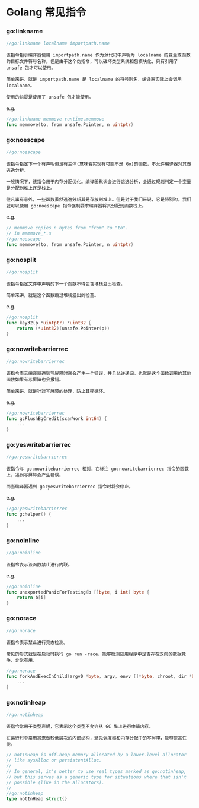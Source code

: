 # Golang 常见指令

### go:linkname

```go
//go:linkname localname importpath.name 
```

```text
该指令指示编译器使用 importpath.name 作为源代码中声明为 localname 的变量或函数的目标文件符号名称。但是由于这个伪指令，可以破坏类型系统和包模块化，只有引用了 unsafe 包才可以使用。

简单来讲，就是 importpath.name 是 localname 的符号别名，编译器实际上会调用 localname。

使用的前提是使用了 unsafe 包才能使用。
```

e.g.

```go
//go:linkname memmove runtime.memmove 
func memmove(to, from unsafe.Pointer, n uintptr) 
```

### go:noescape

```go
//go:noescape
```

```text
该指令指定下一个有声明但没有主体(意味着实现有可能不是 Go)的函数，不允许编译器对其做逃逸分析。

一般情况下，该指令用于内存分配优化。编译器默认会进行逃逸分析，会通过规则判定一个变量是分配到堆上还是栈上。

但凡事有意外，一些函数虽然逃逸分析其是存放到堆上。但是对于我们来说，它是特别的。我们就可以使用 go:noescape 指令强制要求编译器将其分配到函数栈上。
```

e.g.

```go
// memmove copies n bytes from "from" to "to". 
// in memmove_*.s 
//go:noescape 
func memmove(to, from unsafe.Pointer, n uintptr) 
```

### go:nosplit

```go
//go:nosplit
```

```text
该指令指定文件中声明的下一个函数不得包含堆栈溢出检查。

简单来讲，就是这个函数跳过堆栈溢出的检查。
```

e.g.

```go
//go:nosplit 
func key32(p *uintptr) *uint32 {
    return (*uint32)(unsafe.Pointer(p))
}
```

### go:nowritebarrierrec

```go
//go:nowritebarrierrec
```

```text
该指令表示编译器遇到写屏障时就会产生一个错误，并且允许递归。也就是这个函数调用的其他函数如果有写屏障也会报错。

简单来讲，就是针对写屏障的处理，防止其死循环。
```

e.g.

```go
//go:nowritebarrierrec 
func gcFlushBgCredit(scanWork int64) {
    ...
} 
```

### go:yeswritebarrierrec

```go
//go:yeswritebarrierrec
```

```text
该指令与 go:nowritebarrierrec 相对，在标注 go:nowritebarrierrec 指令的函数上，遇到写屏障会产生错误。

而当编译器遇到 go:yeswritebarrierrec 指令时将会停止。
```

e.g.

```go
//go:yeswritebarrierrec 
func gchelper() {
    ...
} 
```

### go:noinline

```go
//go:noinline
```

```text
该指令表示该函数禁止进行内联。
```

e.g.

```go
//go:noinline 
func unexportedPanicForTesting(b []byte, i int) byte {
    return b[i]
} 
```

### go:norace

```go
//go:norace
```

```text
该指令表示禁止进行竞态检测。

常见的形式就是在启动时执行 go run -race，能够检测应用程序中是否存在双向的数据竞争，非常有用。
```

```go
//go:norace 
func forkAndExecInChild(argv0 *byte, argv, envv []*byte, chroot, dir *byte, attr *ProcAttr, sys *SysProcAttr, pipe int) (pid int, err Errno) {
    ...
} 
```

### go:notinheap

```go
//go:notinheap
```

```text
该指令常用于类型声明，它表示这个类型不允许从 GC 堆上进行申请内存。

在运行时中常用其来做较低层次的内部结构，避免调度器和内存分配中的写屏障，能够提高性能。
```

```go
// notInHeap is off-heap memory allocated by a lower-level allocator 
// like sysAlloc or persistentAlloc. 
// 
// In general, it's better to use real types marked as go:notinheap, 
// but this serves as a generic type for situations where that isn't 
// possible (like in the allocators). 
// 
//go:notinheap 
type notInHeap struct{} 
```
